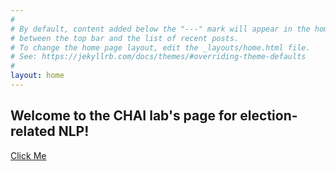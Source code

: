 ```yaml
---
#
# By default, content added below the "---" mark will appear in the home page
# between the top bar and the list of recent posts.
# To change the home page layout, edit the _layouts/home.html file.
# See: https://jekyllrb.com/docs/themes/#overriding-theme-defaults
#
layout: home
---
```

## Welcome to the CHAI lab's page for election-related NLP! 

<a href="https:www.google.com" class="button">Click Me</a>